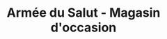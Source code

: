 ---
title: "Armée du Salut - Magasin d'occasion"
url: /shawinigan/armee-du-salut-magasin-doccasion/
shop: clothes
---